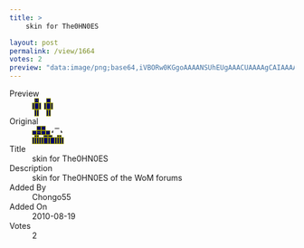 ```yaml
---
title: >
    skin for The0HN0ES

layout: post
permalink: /view/1664
votes: 2
preview: "data:image/png;base64,iVBORw0KGgoAAAANSUhEUgAAACUAAAAgCAIAAAAaMSbnAAAABnRSTlMA/wD/AP5AXyvrAAAApklEQVRIie2W0Q2AIAxEi3EChiyruAIMyQjqh0HNARGM1sT0fTVAORq4BrMsMyVCGKgE81wcB1rSR5hzjmHE+9Ai1phePtF75HohxmmLYpyIOoq7p0fWWggeBO+PiLP4yRKl7w/r63qNOZfpxvu+HcGLNc/VGCmZZjtazUDnNUBX+vf+Uz3VUz0ppPuZEf6/4ArneO+B57iRy/S/vxfVUz3VO5DuZysagVCiB+q3pwAAAABJRU5ErkJggg=="
---
```

<dl class="side-by-side">
<dt>Preview</dt>
<dd>
    <img class="preview" src="data:image/png;base64,iVBORw0KGgoAAAANSUhEUgAAACUAAAAgCAIAAAAaMSbnAAAABnRSTlMA/wD/AP5AXyvrAAAApklEQVRIie2W0Q2AIAxEi3EChiyruAIMyQjqh0HNARGM1sT0fTVAORq4BrMsMyVCGKgE81wcB1rSR5hzjmHE+9Ai1phePtF75HohxmmLYpyIOoq7p0fWWggeBO+PiLP4yRKl7w/r63qNOZfpxvu+HcGLNc/VGCmZZjtazUDnNUBX+vf+Uz3VUz0ppPuZEf6/4ArneO+B57iRy/S/vxfVUz3VO5DuZysagVCiB+q3pwAAAABJRU5ErkJggg==">
</dd>
<dt>Original</dt>
<dd>
    <img class="preview" src="data:image/png;base64,iVBORw0KGgoAAAANSUhEUgAAAEAAAAAgCAYAAACinX6EAAAAqElEQVR42u3W2wqAIAyA4T1t7+RL+grrQjoQhsJanv7BILML/dg0kUKEIGpJGT3SJrZsXpt8nwcAAACsoYWkAgDwBpj6GrRu0AFIjefFvyXu0CJLA+gHAOoAIBpjPN+nZ1kLIOUxJ14A411zAMwA0Nk12DdI6x8nd9B7yT5LuHaBni1hXR8AtEBnh2DzQ7ZUUpZxqQWs39eMAQAAAAAAAAAAAADgVzgfO9Z5bmkFLtDtAAAAAElFTkSuQmCC">
</dd>
<dt>Title</dt>
<dd>skin for The0HN0ES</dd>
<dt>Description</dt>
<dd>skin for The0HN0ES of the WoM forums</dd>
<dt>Added By</dt>
<dd>Chongo55</dd>
<dt>Added On</dt>
<dd>2010-08-19</dd>
<dt>Votes</dt>
<dd>2</dd>
</dl>
